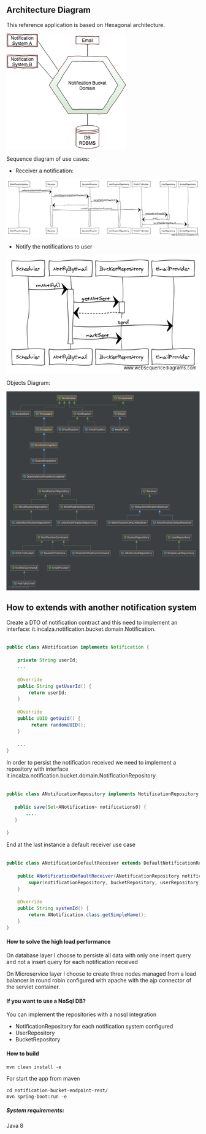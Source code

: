

## Architecture Diagram

This reference application is based on Hexagonal architecture.

![hight-level-diagram](https://raw.githubusercontent.com/silvioincalza/notifications-exercise/master/docs/hight-level-diagram.png)

Sequence diagram of use cases:
- Receiver a notification:

![use_case_1](https://raw.githubusercontent.com/silvioincalza/notifications-exercise/master/docs/sq_usecase_1.png)

- Notify the notifications to user

![use_case_2](https://raw.githubusercontent.com/silvioincalza/notifications-exercise/master/docs/sq_usecase_2.png)


Objects Diagram:

![diagram](https://raw.githubusercontent.com/silvioincalza/notifications-exercise/master/docs/diagram.png)

## How to extends with another notification system
Create a DTO of notification contract and this need to implement an interface: it.incalza.notification.bucket.domain.Notification.


```java

public class ANotification implements Notification {
    
    private String userId;    
    ...
    
    @Override
    public String getUserId() {
        return userId;
    }

    @Override
    public UUID getUuid() {
         return randomUUID();
    }
    
    ...
}

```

In order to persist the notification received we need to implement a repository with interface it.incalza.notification.bucket.domain.NotificationRepository


```java

public class ANotificationRepository implements NotificationRepository {
    
   public save(Set<ANotification> notifications0) {
       ....
   }
    
}

```
End at the last instance a default receiver use case

```java

public class ANotificationDefaultReceiver extends DefaultNotificationReceiver<ANotification> {

    public ANotificationDefaultReceiver(ANotificationRepository notificationRepository, BucketRepository bucketRepository, UserRepository userRepository) {
        super(notificationRepository, bucketRepository, userRepository);
    }

    @Override
    public String systemId() {
        return ANotification.class.getSimpleName();
    }
}


```

#### How to solve the high load performance

On database layer I choose to persiste all data with only one insert query and not a insert query for each notification received

On Microservice layer I choose to create three nodes managed from a load balancer in round robin configured with apache with the ajp connector of the servlet container.

#### If you want to use a NoSql DB?

You can implement the repositories with a nosql integration

- NotificationRepository for each notification system configured
- UserRepository
- BucketRepository


####  How to build

```
mvn clean install -e
```

For start the app from maven
```
cd notification-bucket-endpoint-rest/
mvn spring-boot:run -e
```

##### System requirements:
Java 8

